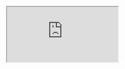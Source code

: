 <iframe src="https://docs.google.com/document/d/e/2PACX-1vRRIIsasMuh2tS3xVAIVzBAttF30PYi1RV1yBhrngyV6YiuHbnMDgGGSGX07ctmPAMdXHhE19dmvfri/pub?embedded=true"></iframe>
